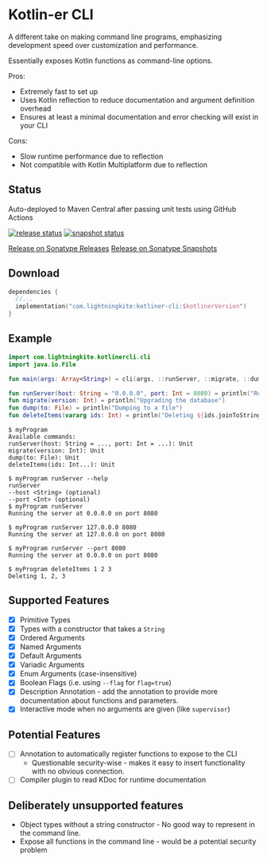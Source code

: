 # Kotlin-er CLI

A different take on making command line programs, emphasizing development speed over customization and performance.

Essentially exposes Kotlin functions as command-line options.

Pros:

- Extremely fast to set up
- Uses Kotlin reflection to reduce documentation and argument definition overhead
- Ensures at least a minimal documentation and error checking will exist in your CLI

Cons:

- Slow runtime performance due to reflection
- Not compatible with Kotlin Multiplatform due to reflection

## Status

Auto-deployed to Maven Central after passing unit tests using GitHub Actions

[![release status](https://github.com/lightningkite/kotliner-cli/actions/workflows/release.yaml/badge.svg)](https://s01.oss.sonatype.org/content/repositories/releases/com/lightningkite/kotliner-cli/)
[![snapshot status](https://github.com/lightningkite/kotliner-cli/actions/workflows/snapshot.yaml/badge.svg)](https://s01.oss.sonatype.org/content/repositories/snapshots/com/lightningkite/kotliner-cli/)

[Release on Sonatype Releases](https://s01.oss.sonatype.org/content/repositories/releases/com/lightningkite/kotliner-cli/)
[Release on Sonatype Snapshots](https://s01.oss.sonatype.org/content/repositories/snapshots/com/lightningkite/kotliner-cli/)

## Download

```kotlin
dependencies {
  //...
  implementation("com.lightningkite:kotliner-cli:$kotlinerVersion")
}
```

## Example

```kotlin
import com.lightningkite.kotlinercli.cli
import java.io.File

fun main(args: Array<String>) = cli(args, ::runServer, ::migrate, ::dump, ::deleteItems)

fun runServer(host: String = "0.0.0.0", port: Int = 8080) = println("Running the server at $host on port $port")
fun migrate(version: Int) = println("Upgrading the database")
fun dump(to: File) = println("Dumping to a file")
fun deleteItems(vararg ids: Int) = println("Deleting ${ids.joinToString()}")
```

```
$ myProgram
Available commands:
runServer(host: String = ..., port: Int = ...): Unit
migrate(version: Int): Unit
dump(to: File): Unit
deleteItems(ids: Int...): Unit

$ myProgram runServer --help
runServer
--host <String> (optional)
--port <Int> (optional)
$ myProgram runServer
Running the server at 0.0.0.0 on port 8080

$ myProgram runServer 127.0.0.0 8080
Running the server at 127.0.0.0 on port 8080

$ myProgram runServer --port 8080
Running the server at 0.0.0.0 on port 8080

$ myProgram deleteItems 1 2 3
Deleting 1, 2, 3
```

## Supported Features

- [X] Primitive Types
- [X] Types with a constructor that takes a `String`
- [X] Ordered Arguments
- [X] Named Arguments
- [X] Default Arguments
- [X] Variadic Arguments
- [X] Enum Arguments (case-insensitive)
- [X] Boolean Flags (i.e. using `--flag` for `flag=true`)
- [X] Description Annotation - add the annotation to provide more documentation about functions and parameters.
- [X] Interactive mode when no arguments are given (like `supervisor`)

## Potential Features

- [ ] Annotation to automatically register functions to expose to the CLI
  - Questionable security-wise - makes it easy to insert functionality with no obvious connection.
- [ ] Compiler plugin to read KDoc for runtime documentation

## Deliberately unsupported features

- Object types without a string constructor - No good way to represent in the command line.
- Expose all functions in the command line - would be a potential security problem 